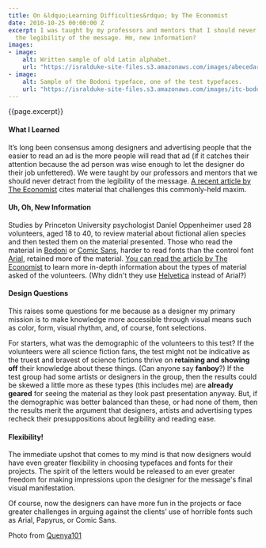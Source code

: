 ```yaml
---
title: On &ldquo;Learning Difficulties&rdquo; by The Economist
date: 2010-10-25 00:00:00 Z
excerpt: I was taught by my professors and mentors that I should never detract from
  the legibility of the message. Hm, new information?
images:
- image:
    alt: Written sample of old Latin alphabet.
    url: "https://isralduke-site-files.s3.amazonaws.com/images/abecedarium_anguliscum_scan.jpg"
- image:
    alt: Sample of the Bodoni typeface, one of the test typefaces.
    url: "https://isralduke-site-files.s3.amazonaws.com/images/itc-bodoni-12-roman.jpg"
---
```

<p class="lead">{{page.excerpt}}</p>

<h4>What I Learned</h4>
<p>It’s long been consensus among designers and advertising people that the easier to read an ad is the more people will read that ad (if it catches their attention because the ad person was wise enough to let the designer do their job unfettered). We were taught by our professors and mentors that we should never detract from the legibility of the message. <a href="http://www.economist.com/node/17248892?story_id=17248892&fsrc=rss" target="_blank">A recent article by The Economist</a> cites material that challenges this commonly-held maxim.
</p>
<h4>Uh, Oh, New Information</h4>
<!--more-->
<p>Studies by Princeton University psychologist Daniel Oppenheimer used 28 volunteers, aged 18 to 40, to review material about fictional alien species and then tested them on the material presented. Those who read the material in <a href="http://en.wikipedia.org/wiki/Bodoni">Bodoni</a> or <a href="http://en.wikipedia.org/wiki/Comic_sans">Comic Sans</a>, harder to read fonts than the control font <a href="http://en.wikipedia.org/wiki/Arial">Arial</a>, retained more of the material. <a href="http://www.economist.com/node/17248892?story_id=17248892&fsrc=rss">You can read the article by The Economist</a> to learn more in-depth information about the types of material asked of the volunteers. (Why didn't they use <a href="http://en.wikipedia.org/wiki/Helvetica">Helvetica</a> instead of Arial?)
</p>
<h4>Design Questions</h4>
<p>This raises some questions for me because as a designer my primary mission is to make knowledge more accessible through visual means such as color, form, visual rhythm, and, of course, font selections.
</p>
<p>For starters, what was the demographic of the volunteers to this test? If the volunteers were all science fiction fans, the test might not be indicative as the truest and bravest of science fictions thrive on <strong>retaining and showing off</strong> their knowledge about these things. (Can anyone say <strong>fanboy</strong>?) If the test group had some artists or designers in the group, then the results could be skewed a little more as these types (this includes me) are <strong>already geared</strong> for seeing the material as they look past presentation anyway. But, if the demographic was better balanced than these, or had none of them, then the results merit the argument that designers, artists and advertising types recheck their presuppositions about legibility and reading ease.
</p>
<h4>Flexibility!</h4>
<p>The immediate upshot that comes to my mind is that now designers would have even greater flexibility in choosing typefaces and fonts for their projects. The spirit of the letters would be released to an ever greater freedom for making impressions upon the designer for the message's final visual manifestation.
</p>
<p>Of course, now the designers can have more fun in the projects or face greater challenges in arguing against the clients’ use of horrible fonts such as Arial, Papyrus, or Comic Sans.
</p>
<p>Photo from <a target="_blank" href="http://quenya101.com/category/latin/" title="">Quenya101</a>
</p>